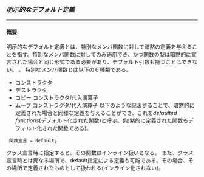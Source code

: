 ### *明示的なデフォルト定義*
---
#### 概要
明示的なデフォルト定義とは、特別なメンバ関数に対して暗黙の定義を与えることを指す。特別なメンバ関数に対してのみ適用でき、かつ関数の型は暗黙的に宣言された場合と同じ形式である必要があり、デフォルト引数も持つことはできない。
。
特別なメンバ関数とは以下の６種類である。
 * コンストラクタ
 * デストラクタ
 * コピー コンストラクタ/代入演算子
 * ムーブ コンストラクタ/代入演算子
以下のような記法することで、暗黙的に定義された場合と同様な定義を与えることができ、これを*defaulted functions*(デフォルト化された関数)と呼ぶ。(暗黙的に定義された関数もデフォルト化された関数である)。

` 関数宣言 = default;`

クラス宣言時に指定すると、その関数はインライン扱いとなる。
また、クラス宣言時とは異なる場所で、default指定による定義も可能である。その場合、その場所で定義されたものとして扱われる(インライン化されない)。